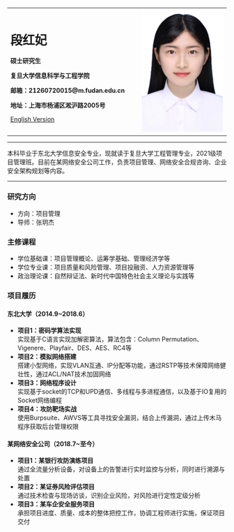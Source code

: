 <div>
<table border="0">
  <tr>
    <td width="60%">
      <h1>段红妃</h1>
      <p><b>硕士研究生</b></p>
      <p><b>复旦大学信息科学与工程学院</b></p>
      <p><b>邮箱：21260720015@m.fudan.edu.cn</b></p>
      <p><b>地址：上海市杨浦区淞沪路2005号</b></p>
      <p><a href="/index-en.html">English Version</a></p>
    </td>
    <td width="40%">
      <img src="/portrait.png" width="100%">
    </td>
  </tr>
</table>
</div>

---

本科毕业于东北大学信息安全专业，现就读于复旦大学工程管理专业，2021级项目管理班。目前在某网络安全公司工作，负责项目管理、网络安全合规咨询、企业安全架构规划等内容。

---

### 研究方向
- 方向：项目管理
- 导师：张玥杰

### 主修课程
- 学位基础课：项目管理概论、运筹学基础、管理经济学等
- 学位专业课：项目质量和风险管理、项目投融资、人力资源管理等
- 政治理论课：自然辩证法、新时代中国特色社会主义理论与实践等

### 项目履历
#### 东北大学（2014.9~2018.6）
- **项目1：密码学算法实现**  
实现基于C语言实现加解密算法，算法包含：Column Permutation、Vigenere、Playfair、DES、AES、RC4等
- **项目2：模拟网络搭建**  
搭建小型网络，实现VLAN互通、IP分配等功能，通过RSTP等技术保障网络健壮性，通过ACL/NAT技术加固网络
- **项目3：网络程序设计**  
实现基于socket的TCP和UPD通信、多线程与多进程通信，以及基于IO复用的Socket网络编程
- **项目4：攻防靶场实战**  
使用Burpsuite、AWVS等工具寻找安全漏洞，结合上传漏洞，通过上传木马程序获取后台管理权限

#### 某网络安全公司（2018.7~至今）
- **项目1：某银行攻防演练项目**  
通过全流量分析设备，对设备上的告警进行实时监控与分析，同时进行溯源与处置
- **项目2：某证券风险评估项目**  
通过技术检查与现场访谈，识别企业风险，对风险进行定性定级分析
- **项目3：某车企安全服务项目**  
承担项目进度、质量、成本的整体把控工作，协调工程师进行实施，保证项目交付
